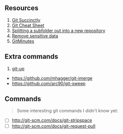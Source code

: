 ## Resources

1. [Git Succinctly](http://net.tutsplus.com/sessions/git-succinctly/)
1. [Git Cheat Sheet](http://git.io/gzLlgA)
1. [Splitting a subfolder out into a new repository](http://git.io/1hPf_g)
1. [Remove sensitive data](http://git.io/PIfdnw)
1. [GitMinutes](http://episodes.gitminutes.com)

## Extra commands

1. [git-up](https://github.com/aanand/git-up)
- https://github.com/mhagger/git-imerge
- https://github.com/arc90/git-sweep

## Commands

> Some interesting git commands I didn't know yet:

- [ ] http://git-scm.com/docs/git-stripspace
- [ ] http://git-scm.com/docs/git-request-pull
